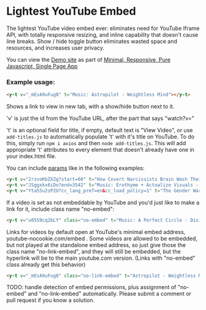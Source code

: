 # Lightest YouTube Embed
The lightest YouTube video embed ever: eliminates need for YouTube Iframe API, with totally responsive resizing, and inline capability that doesn't cause line breaks. Show / hide toggle button eliminates wasted space and resources, and increases user privacy.

You can view the [Demo site](https://y0.netlify.app/) as part of [Minimal, Responsive, Pure Javascript, Single Page App](https://github.com/i1li/i)
### Example usage:
```html
<y-t v="_mEsA9uFug8" t="Music: Astropilot - Weightless Mind"></y-t>
```
Shows a link to view in new tab, with a show/hide button next to it. 

'v' is just the id from the YouTube URL, after the part that says "watch?v="

't' is an optional field for title, if empty, default text is "View Video", or use `add-titles.js` to automatically populate 't' with it's title on YouTube. To do this, simply run `npm i axios` and then `node add-titles.js`. This will add appropriate 't' attributes to every <y-t> element that doesn't already have one in your index.html file.


You can include [params](https://developers.google.com/YouTube/player_parameters#Parameters) like in the following examples:
```html
<y-t v="2rzvoKbZXZg?start=60" t="How Covert Narcissists Brain Wash Their Victims"></y-t><br/>
<y-t v="JSggxkx6iDo?end=3542" t="Music: Erothyme + Actualize Visuals - Featherbed Sessions Mix"></y-t><br/>
<y-t v="Yta55u2zP2U?cc_lang_pref=en&cc_load_policy=1" t="The Gender War (Könskriget)"></y-t>
```
If a video is set as not embeddable by YouTube and you'd just like to make a link for it, include class name "no-embed":
```html
<y-t v="u05S9cq2bLY" class="no-embed" t="Music: A Perfect Circle - Disillusioned"></y-t>
```
Links for videos by default open at YouTube's minimal embed address, youtube-nocookie.com/embed . Some videos are allowed to be embedded, but not played at the standalone embed address, so just give those the class name "no-link-embed", and they will still be embedded, but the hyperlink will be to the main youtube.com version. (Links with "no-embed" class already get this behavior)
```html
<y-t v="_mEsA9uFug8" class="no-link-embed" t="Astropilot - Weightless Mind"></y-t>
```


TODO: handle detection of embed permissions, plus assignment of "no-embed" and "no-link-embed" automatically. Please submit a comment or pull request if you know a solution.
